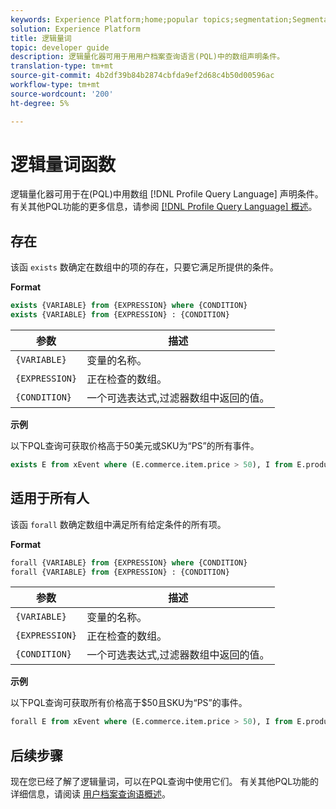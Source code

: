```yaml
---
keywords: Experience Platform;home;popular topics;segmentation;Segmentation;Segmentation Service;pql;PQL;Profile Query Language;logical quantifiers;logical quantifier;
solution: Experience Platform
title: 逻辑量词
topic: developer guide
description: 逻辑量化器可用于用用户档案查询语言(PQL)中的数组声明条件。
translation-type: tm+mt
source-git-commit: 4b2df39b84b2874cbfda9ef2d68c4b50d00596ac
workflow-type: tm+mt
source-wordcount: '200'
ht-degree: 5%

---
```



# 逻辑量词函数

逻辑量化器可用于在(PQL)中用数组 [!DNL Profile Query Language] 声明条件。 有关其他PQL功能的更多信息，请参阅 [[!DNL Profile Query Language] 概述](./overview.md)。

## 存在

该函 `exists` 数确定在数组中的项的存在，只要它满足所提供的条件。

**Format**

```sql
exists {VARIABLE} from {EXPRESSION} where {CONDITION}
exists {VARIABLE} from {EXPRESSION} : {CONDITION}
```

| 参数 | 描述 |
| ---------- | ----------- |
| `{VARIABLE}` | 变量的名称。 |
| `{EXPRESSION}` | 正在检查的数组。 |
| `{CONDITION}` | 一个可选表达式,过滤器数组中返回的值。 |

**示例**

以下PQL查询可获取价格高于50美元或SKU为“PS”的所有事件。

```sql
exists E from xEvent where (E.commerce.item.price > 50), I from E.productListItems where I.SKU = "PS"
```

## 适用于所有人

该函 `forall` 数确定数组中满足所有给定条件的所有项。

**Format**

```sql
forall {VARIABLE} from {EXPRESSION} where {CONDITION}
forall {VARIABLE} from {EXPRESSION} : {CONDITION}
```

| 参数 | 描述 |
| ---------- | ----------- |
| `{VARIABLE}` | 变量的名称。 |
| `{EXPRESSION}` | 正在检查的数组。 |
| `{CONDITION}` | 一个可选表达式,过滤器数组中返回的值。 |

**示例**

以下PQL查询可获取所有价格高于$50且SKU为“PS”的事件。

```sql
forall E from xEvent where (E.commerce.item.price > 50), I from E.productListItems where I.SKU = "PS"
```

## 后续步骤

现在您已经了解了逻辑量词，可以在PQL查询中使用它们。 有关其他PQL功能的详细信息，请阅读 [用户档案查询语概述](./overview.md)。

